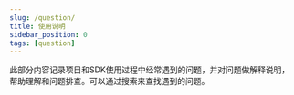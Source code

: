 ```yaml
---
slug: /question/
title: 使用说明
sidebar_position: 0
tags: [question]
---
```


此部分内容记录项目和SDK使用过程中经常遇到的问题，并对问题做解释说明，帮助理解和问题排查。可以通过搜索来查找遇到的问题。